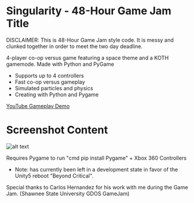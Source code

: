 # Singularity - 48-Hour Game Jam Title

DISCLAIMER: This is 48-Hour Game Jam style code. It is messy and clunked together in order to meet the two day deadline.

4-player co-op versus game featuring a space theme and a KOTH gamemode. Made with Python and PyGame
- Supports up to 4 controllers
- Fast co-op versus gameplay
- Simulated particles and physics
- Creating with Python and Pygame

[YouTube Gameplay Demo](https://youtu.be/vtN9hDAGOEE)

# Screenshot Content
![alt text](https://raw.githubusercontent.com/DaltonFox/Singularity/master/GitContent/Image_menu.png)

Requires Pygame to run "cmd pip install Pygame" + Xbox 360 Controllers
- Note: has currently been left in a development state in favor of the Unity5 reboot "Beyond Critical".

Special thanks to Carlos Hernandez for his work with me during the Game Jam. (Shawnee State University GDOS GameJam)
